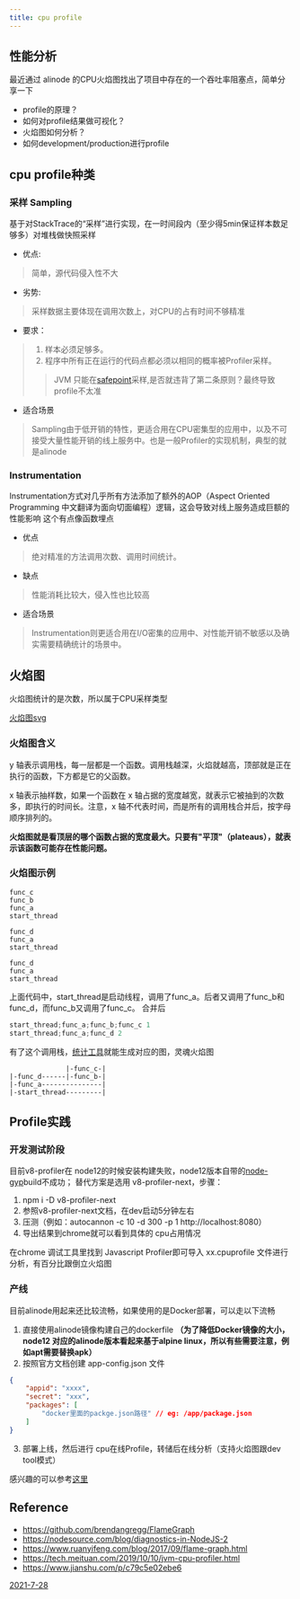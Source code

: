 ```yaml
---
title: cpu profile
---
```


## 性能分析

最近通过 alinode 的CPU火焰图找出了项目中存在的一个吞吐率阻塞点，简单分享一下

* profile的原理？
* 如何对profile结果做可视化？
* 火焰图如何分析？
* 如何development/production进行profile

## cpu profile种类

### 采样 Sampling
基于对StackTrace的“采样”进行实现，在一时间段内（至少得5min保证样本数足够多）对堆栈做快照采样

* 优点: 
>简单，源代码侵入性不大

* 劣势: 
>采样数据主要体现在调用次数上，对CPU的占有时间不够精准

* 要求：
>1. 样本必须足够多。
>2. 程序中所有正在运行的代码点都必须以相同的概率被Profiler采样。
>>JVM 只能在[safepoint](https://www.jianshu.com/p/c79c5e02ebe6)采样,是否就违背了第二条原则？最终导致profile不太准

* 适合场景
>Sampling由于低开销的特性，更适合用在CPU密集型的应用中，以及不可接受大量性能开销的线上服务中。也是一般Profiler的实现机制，典型的就是alinode

### Instrumentation 

Instrumentation方式对几乎所有方法添加了额外的AOP（Aspect Oriented Programming 中文翻译为面向切面编程）逻辑，这会导致对线上服务造成巨额的性能影响
这个有点像函数埋点

* 优点
>绝对精准的方法调用次数、调用时间统计。

* 缺点
>性能消耗比较大，侵入性也比较高

* 适合场景
>Instrumentation则更适合用在I/O密集的应用中、对性能开销不敏感以及确实需要精确统计的场景中。

## 火焰图

火焰图统计的是次数，所以属于CPU采样类型

[火焰图svg](https://www.brendangregg.com/FlameGraphs/cpu-bash-flamegraph.svg)

### 火焰图含义

y 轴表示调用栈，每一层都是一个函数。调用栈越深，火焰就越高，顶部就是正在执行的函数，下方都是它的父函数。

x 轴表示抽样数，如果一个函数在 x 轴占据的宽度越宽，就表示它被抽到的次数多，即执行的时间长。注意，x 轴不代表时间，而是所有的调用栈合并后，按字母顺序排列的。

**火焰图就是看顶层的哪个函数占据的宽度最大。只要有"平顶"（plateaus），就表示该函数可能存在性能问题。**

### 火焰图示例
```
func_c 
func_b 
func_a 
start_thread 

func_d 
func_a 
start_thread 

func_d
func_a 
start_thread
```
上面代码中，start_thread是启动线程，调用了func_a。后者又调用了func_b和func_d，而func_b又调用了func_c。
合并后
```js
start_thread;func_a;func_b;func_c 1 
start_thread;func_a;func_d 2
```
有了这个调用栈，[统计工具](https://github.com/brendangregg/FlameGraph)就能生成对应的图，灵魂火焰图
```
              |-func_c-|
|-func_d------|-func_b-|
|-func_a---------------|
|-start_thread---------|
```
<!-- 
| func_c | a |
| --- | --- |
| func_d | func_b |
| func_a | a |
| start_thread | a | -->

## Profile实践

### 开发测试阶段
目前v8-profiler在 node12的时候安装构建失败，node12版本自带的[node-gyp](http://nodejs.cn/api/addons/building.html)build不成功；
替代方案是选用 v8-profiler-next，步骤：
1. npm i -D v8-profiler-next
2. 参照v8-profiler-next文档，在dev启动5分钟左右
3. 压测（例如：autocannon -c 10 -d 300 -p 1 http://localhost:8080）
4. 导出结果到chrome就可以看到具体的 cpu占用情况

在chrome 调试工具里找到 Javascript Profiler即可导入 xx.cpuprofile 文件进行分析，有百分比跟倒立火焰图

### 产线

目前alinode用起来还比较流畅，如果使用的是Docker部署，可以走以下流畅
1. 直接使用alinode镜像构建自己的dockerfile **（为了降低Docker镜像的大小，node12 对应的alinode版本看起来基于alpine linux，所以有些需要注意，例如apt需要替换apk）**
2. 按照官方文档创建 app-config.json 文件
```json
{
    "appid": "xxxx",
    "secret": "xxx",
    "packages": [
        "docker里面的packge.json路径" // eg: /app/package.json
    ]
}
```
3. 部署上线，然后进行 cpu在线Profile，转储后在线分析（支持火焰图跟dev tool模式）

感兴趣的可以参考[这里](https://zhuanlan.zhihu.com/p/72729044)

## Reference

* https://github.com/brendangregg/FlameGraph
* https://nodesource.com/blog/diagnostics-in-NodeJS-2
* https://www.ruanyifeng.com/blog/2017/09/flame-graph.html
* https://tech.meituan.com/2019/10/10/jvm-cpu-profiler.html
* https://www.jianshu.com/p/c79c5e02ebe6

<u>2021-7-28</u>